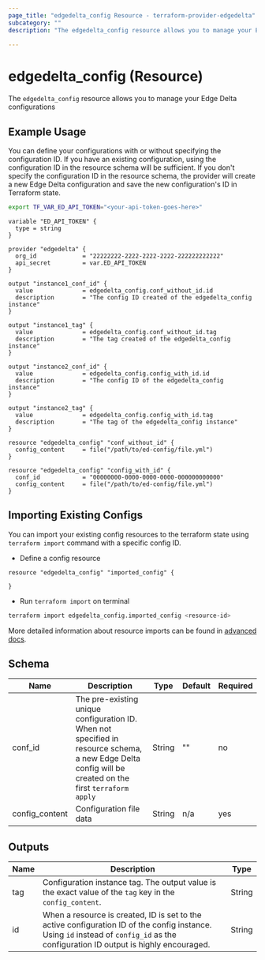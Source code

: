 ```yaml
---
page_title: "edgedelta_config Resource - terraform-provider-edgedelta"
subcategory: ""
description: "The edgedelta_config resource allows you to manage your Edge Delta configurations"
  
---
```


# edgedelta_config (Resource)

The `edgedelta_config` resource allows you to manage your Edge Delta configurations

## Example Usage

You can define your configurations with or without specifying the configuration ID. If you have an existing configuration, using the configuration ID in the resource schema will be sufficient. If you don't specify the configuration ID in the resource schema, the provider will create a new Edge Delta configuration and save the new configuration's ID in Terraform state. 

```bash
export TF_VAR_ED_API_TOKEN="<your-api-token-goes-here>"
```

```hcl
variable "ED_API_TOKEN" {
  type = string
}

provider "edgedelta" {
  org_id             = "22222222-2222-2222-2222-222222222222"
  api_secret         = var.ED_API_TOKEN
}

output "instance1_conf_id" {
  value              = edgedelta_config.conf_without_id.id
  description        = "The config ID created of the edgedelta_config instance"
}

output "instance1_tag" {
  value              = edgedelta_config.conf_without_id.tag
  description        = "The tag created of the edgedelta_config instance"
}

output "instance2_conf_id" {
  value              = edgedelta_config.config_with_id.id
  description        = "The config ID of the edgedelta_config instance"
}

output "instance2_tag" {
  value              = edgedelta_config.config_with_id.tag
  description        = "The tag of the edgedelta_config instance"
}

resource "edgedelta_config" "conf_without_id" {
  config_content     = file("/path/to/ed-config/file.yml")
}

resource "edgedelta_config" "config_with_id" {
  conf_id            = "00000000-0000-0000-0000-000000000000"
  config_content     = file("/path/to/ed-config/file.yml")
}
```

## Importing Existing Configs

You can import your existing config resources to the terraform state using `terraform import` command with a specific config ID. 

- Define a config resource
```hcl
resource "edgedelta_config" "imported_config" {

}
```

- Run `terraform import` on terminal
```bash
terraform import edgedelta_config.imported_config <resource-id>
```

More detailed information about resource imports can be found in [advanced docs](../advanced.md).

## Schema

| Name           | Description                                                                                                                             | Type   | Default | Required |
|----------------|-----------------------------------------------------------------------------------------------------------------------------------------|--------|---------|----------|
| conf_id        | The pre-existing unique configuration ID. When not specified in resource schema, a new Edge Delta config will be created on the first  `terraform apply` | String | ""      | no       |
| config_content | Configuration file data                                                                                                                 | String | n/a     | yes      |

## Outputs

| Name | Description | Type |
|------|-------------|------|
| tag  | Configuration instance tag. The output value is the exact value of the `tag` key in the `config_content`. | String |
| id | When a resource is created, ID is set to the active configuration ID of the config instance. Using `id` instead of `config_id` as the configuration ID output is highly encouraged. | String